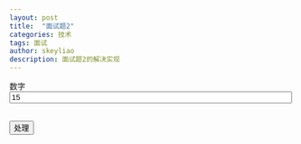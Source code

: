 ```yaml
---
layout: post
title:  "面试题2"
categories: 技术
tags: 面试
author: skeyliao
description: 面试题2的解决实现
---
```

数字<input id="str1" style="width:500px" type="number" value="15" /><br><br>

<button id="doresult">处理</button>
<p id="result"></p>

<script>

    function getDivide(n)  
    {  
		var str="";
        if(n>2)  
        {  
            var temp=n;  
            var num=0;  
            var k,m;  
            for(var i=3;i<=n/2;i++)  
            {  
              
                if(n%i==0)  
                {  
                    k=(i-1)/2;
                    if(k%1 !== 0){
						continue;
					}

                    m=n/i;  
                    for(var j=(m-k)>0?(m-k):(k-m+1);j<=(k+m);j++)  
						//console.log(j+"\t");
						str=str+(""+j.toString()+" ");
                    console.log("\n")
					str+="<br>";
                }  
            }
			
            if(n%2==1)
				//console.log(parseInt(n/2)+"\t"+(parseInt(n/2)+1))
				str=str+(""+(parseInt(n/2).toString()+" "+(parseInt(n/2)+1).toString()))
            console.log("\n");
			str+="<br>";
  
            while(temp!=0)  
            {  
                if(temp%2==0)  
                temp=temp/2;  
                else  
                    break;  
                  
            }  
            if(temp==0)  
                   console("NONE");  
        }  
        else  
        {  
           console("NONE");  
        }
		console.log(str);
		return str;
    }  

    $("#doresult").click(function(){
        $("#result").html("")
        var s1 = $("#str1").val();
        var str=getDivide(parseInt(s1));
        if(!str)
            str="无法提取结果";
        $("#result").html("处理结果如下:<br>"+str);

    })
</script>